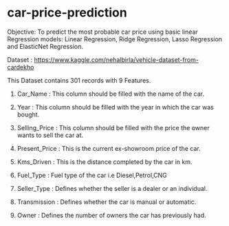 # car-price-prediction
Objective: To predict the most probable car price using basic linear Regression models: Linear Regression, Ridge Regression, Lasso Regression and ElasticNet Regression.

Dataset : https://www.kaggle.com/nehalbirla/vehicle-dataset-from-cardekho 

This Dataset contains 301 records with 9 Features.

1. Car_Name : This column should be filled with the name of the car.

2. Year : This column should be filled with the year in which the car was bought.

3. Selling_Price : This column should be filled with the price the owner wants to sell the car at.

4. Present_Price : This is the current ex-showroom price of the car.

5. Kms_Driven : This is the distance completed by the car in km.

6. Fuel_Type : Fuel type of the car i.e Diesel,Petrol,CNG

7. Seller_Type : Defines whether the seller is a dealer or an individual.

8. Transmission : Defines whether the car is manual or automatic.

9. Owner : Defines the number of owners the car has previously had.

